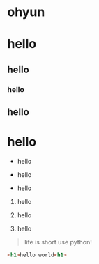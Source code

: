 # ohyun

# hello

## hello

### hello

## hello

# hello

* hello

* hello

* hello

1. hello

2. hello

3. hello

> life is short use python!

```html
<h1>hello world<h1>
  ```
